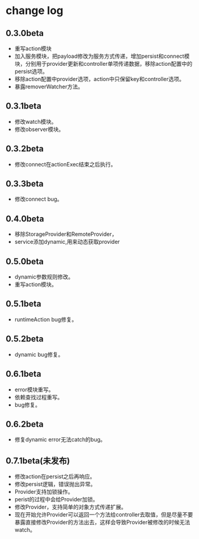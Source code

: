 # change log

## 0.3.0beta
* 重写action模块
* 加入服务模块，把payload修改为服务方式传递，增加persist和connect模块，分别用于provider更新和controller单项传递数据，移除action配置中的persist选项。
* 移除action配置中provider选项，action中只保留key和controller选项。
* 暴露removerWatcher方法。

## 0.3.1beta
* 修改watch模块。
* 修改observer模块。

## 0.3.2beta
* 修改connect在actionExec结束之后执行。

## 0.3.3beta
* 修改connect bug。

## 0.4.0beta
* 移除StorageProvider和RemoteProvider，
* service添加dynamic,用来动态获取provider
## 0.5.0beta
* dynamic参数规则修改。
* 重写action模块。
## 0.5.1beta
* runtimeAction bug修复。

## 0.5.2beta
* dynamic bug修复。

## 0.6.1beta
* error模块重写。
* 依赖查找过程重写。
* bug修复。

## 0.6.2beta
* 修复dynamic error无法catch的bug。

## 0.7.1beta(未发布)
* 修改action在persist之后再响应。
* 修改persist逻辑，错误抛出异常。
* Provider支持加锁操作。
* perist的过程中会给Provider加锁。
* 修改Provider，支持简单的对象方式传递扩展。
* 现在开始允许Provider可以返回一个方法给controller去取值，但是尽量不要暴露直接修改Provider的方法出去，这样会导致Provider被修改的时候无法watch。